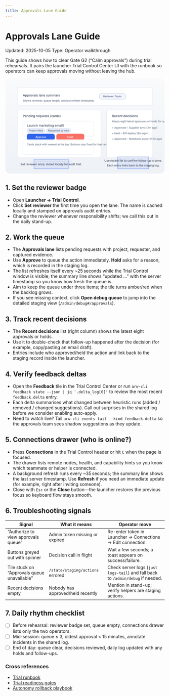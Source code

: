 ```yaml
---
title: Approvals Lane Guide
---
```


# Approvals Lane Guide

Updated: 2025-10-05
Type: Operator walkthrough

This guide shows how to clear Gate G2 (“Calm approvals”) during trial rehearsals. It pairs the launcher Trial Control Center UI with the runbook so operators can keep approvals moving without leaving the hub.

![Approvals lane layout](../../images/approvals_lane.svg)

## 1. Set the reviewer badge

- Open **Launcher → Trial Control**.
- Click **Set reviewer** the first time you open the lane. The name is cached locally and stamped on approvals audit entries.
- Change the reviewer whenever responsibility shifts; we call this out in the daily stand-up.

## 2. Work the queue

- The **Approvals lane** lists pending requests with project, requester, and captured evidence.
- Use **Approve** to queue the action immediately. **Hold** asks for a reason, which is recorded in the staging log.
- The list refreshes itself every ~25 seconds while the Trial Control window is visible; the summary line shows “updated …” with the server timestamp so you know how fresh the queue is.
- Aim to keep the queue under three items; the tile turns amber/red when the backlog grows.
- If you see missing context, click **Open debug queue** to jump into the detailed staging view (`/admin/debug#/approvals`).

## 3. Track recent decisions

- The **Recent decisions** list (right column) shows the latest eight approvals or holds.
- Use it to double-check that follow-up happened after the decision (for example, copy/pasting an email draft).
- Entries include who approved/held the action and link back to the staging record inside the launcher.

## 4. Verify feedback deltas

- Open the **Feedback** tile in the Trial Control Center or run `arw-cli feedback state --json | jq '.delta_log[0]'` to review the most recent `feedback.delta` entry.
- Each delta summarises what changed between heuristic runs (added / removed / changed suggestions). Call out surprises in the shared log before we consider enabling auto-apply.
- Need to watch live? Tail `arw-cli events tail --kind feedback.delta` so the approvals team sees shadow suggestions as they update.

## 5. Connections drawer (who is online?)

- Press **Connections** in the Trial Control header or hit `C` when the page is focused.
- The drawer lists remote nodes, health, and capability hints so you know which teammate or helper is connected.
- A background refresh runs every ~35 seconds; the summary line shows the last server timestamp. Use **Refresh** if you need an immediate update (for example, right after inviting someone).
- Close with `Esc` or the **Close** button—the launcher restores the previous focus so keyboard flow stays smooth.

## 6. Troubleshooting signals

| Signal | What it means | Operator move |
| --- | --- | --- |
| “Authorize to view approvals queue” | Admin token missing or expired | Re-enter token in Launcher → Connections → Edit connection. |
| Buttons greyed out with spinner | Decision call in flight | Wait a few seconds; a toast appears on success/failure. |
| Tile stuck on “Approvals queue unavailable” | `/state/staging/actions` errored | Check server logs (`just logs-tail`) and fall back to `/admin/debug` if needed. |
| Recent decisions empty | Nobody has approved/held recently | Mention in stand-up; verify helpers are staging actions. |

## 7. Daily rhythm checklist

- ☐ Before rehearsal: reviewer badge set, queue empty, connections drawer lists only the two operators.
- ☐ Mid-session: queue ≤ 3, oldest approval < 15 minutes, annotate incidents in the shared log.
- ☐ End of day: queue clear, decisions reviewed, daily log updated with any holds and follow-ups.

### Cross references

- [Trial runbook](../trial_runbook.md)
- [Trial readiness gates](../trial_readiness.md)
- [Autonomy rollback playbook](autonomy_rollback_playbook.md)

